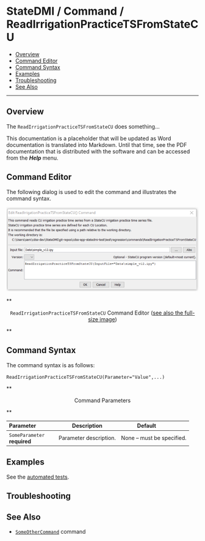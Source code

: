 # StateDMI / Command / ReadIrrigationPracticeTSFromStateCU #

* [Overview](#overview)
* [Command Editor](#command-editor)
* [Command Syntax](#command-syntax)
* [Examples](#examples)
* [Troubleshooting](#troubleshooting)
* [See Also](#see-also)

-------------------------

## Overview ##

The `ReadIrrigationPracticeTSFromStateCU` does something...

This documentation is a placeholder that will be updated as Word documentation is translated into Markdown.
Until that time, see the PDF documentation that is distributed with the software and can be accessed
from the ***Help*** menu.

## Command Editor ##

The following dialog is used to edit the command and illustrates the command syntax.

![ReadIrrigationPracticeTSFromStateCU](ReadIrrigationPracticeTSFromStateCU.png)

**<p style="text-align: center;">
`ReadIrrigationPracticeTSFromStateCU` Command Editor (<a href="../ReadIrrigationPracticeTSFromStateCU.png">see also the full-size image</a>)
</p>**

## Command Syntax ##

The command syntax is as follows:

```text
ReadIrrigationPracticeTSFromStateCU(Parameter="Value",...)
```
**<p style="text-align: center;">
Command Parameters
</p>**

| **Parameter**&nbsp;&nbsp;&nbsp;&nbsp;&nbsp;&nbsp;&nbsp;&nbsp;&nbsp;&nbsp;&nbsp;&nbsp; | **Description** | **Default**&nbsp;&nbsp;&nbsp;&nbsp;&nbsp;&nbsp;&nbsp;&nbsp;&nbsp;&nbsp; |
| --------------|-----------------|----------------- |
|`SomeParameter`<br>**required**|Parameter description.|None – must be specified.|

## Examples ##

See the [automated tests](https://github.com/OpenWaterFoundation/cdss-app-statedmi-main/tree/master/test/regression/commands/ReadIrrigationPracticeTSFromStateCU).

## Troubleshooting ##

## See Also ##

* [`SomeOtherCommand`](../SomeOtherCommand/SomeOtherCommand) command

